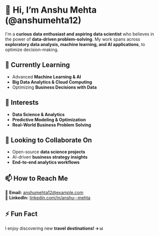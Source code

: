 # 👋 Hi, I’m Anshu Mehta (@anshumehta12)  

I'm a **curious data enthusiast and aspiring data scientist** who believes in the power of **data-driven problem-solving**. My work spans across **exploratory data analysis, machine learning, and AI applications**, to optimize decision-making.  

## 🌱 Currently Learning  
- Advanced **Machine Learning & AI**  
- **Big Data Analytics & Cloud Computing**  
- Optimizing **Business Decisions with Data**  

## 👀 Interests  
- **Data Science & Analytics**  
- **Predictive Modeling & Optimization**  
- **Real-World Business Problem Solving**  

## 💞️ Looking to Collaborate On  
- Open-source **data science projects**  
- AI-driven **business strategy insights**  
- **End-to-end analytics workflows**  

## 📫 How to Reach Me  
📧 **Email:** anshumehta12@example.com  
💼 **LinkedIn:** [linkedin.com/in/anshu--mehta](https://linkedin.com/in/anshu--mehta)  

## ⚡ Fun Fact  
I enjoy discovering new **travel destinations!** ✈️📊  

<!---
anshumehta12/anshumehta12 is a ✨ special ✨ repository because its `README.md` (this file) appears on your GitHub profile.
You can click the Preview link to take a look at your changes.
--->
